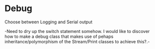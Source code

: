 # Debug
Choose between Logging and Serial output

-Need to dry up the switch statement somehow.  I would like to discover how to make a debug class that makes use of pehaps inheritance/polymorphism of the Stream/Print classes to achieve this?.-
